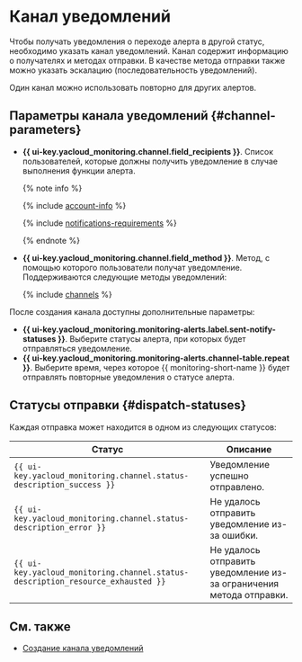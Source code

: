 # Канал уведомлений

Чтобы получать уведомления о переходе алерта в другой статус, необходимо указать канал уведомлений. Канал содержит информацию о получателях и методах отправки. В качестве метода отправки также можно указать эскалацию (последовательность уведомлений).

Один канал можно использовать повторно для других алертов.

## Параметры канала уведомлений {#channel-parameters}

* **{{ ui-key.yacloud_monitoring.channel.field_recipients }}**. Список пользователей, которые должны получить уведомление в случае выполнения функции алерта.

  {% note info %}

  {% include [account-info](../../../_includes/monitoring/account-info.md) %}

  {% include [notifications-requirements](../../../_includes/monitoring/notifications-requirements.md) %}

  {% endnote %}

* **{{ ui-key.yacloud_monitoring.channel.field_method }}**. Метод, с помощью которого пользователи получат уведомление. Поддерживаются следующие методы уведомлений:

  {% include [channels](../../../_includes/monitoring/channels.md) %}

После создания канала доступны дополнительные параметры:

* **{{ ui-key.yacloud_monitoring.monitoring-alerts.label.sent-notify-statuses }}**. Выберите статусы алерта, при которых будет отправляться уведомление.
* **{{ ui-key.yacloud_monitoring.monitoring-alerts.channel-table.repeat }}**. Выберите время, через которое {{ monitoring-short-name }} будет отправлять повторные уведомления о статусе алерта.

## Статусы отправки {#dispatch-statuses}

Каждая отправка может находится в одном из следующих статусов:

Статус | Описание
----- | -----
`{{ ui-key.yacloud_monitoring.channel.status-description_success }}` | Уведомление успешно отправлено.
`{{ ui-key.yacloud_monitoring.channel.status-description_error }}` | Не удалось отправить уведомление из-за ошибки.
`{{ ui-key.yacloud_monitoring.channel.status-description_resource_exhausted }}` | Не удалось отправить уведомление из-за ограничения метода отправки.

## См. также

* [Создание канала уведомлений](../../operations/alert/create-channel.md)
